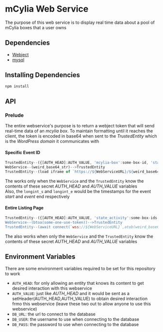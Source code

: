 # mCylia Web Service
The purpose of this web service is to display real time data about a pool of mCylia boxes that a user owns

## Dependencies
* [Webject](https://www.npmjs.com/package/webject)
* [mysql](https://www.npmjs.com/package/mysql)

## Installing Dependencies
```bash
npm install
```

## API
### Prelude
The entire webservice's purpose is to return a webject token that will send real-time data of an _mcylia box_. To maintain formatting until it reaches the client, the token is encoded in base64 when sent to the _TrustedEntity_ which is the _WordPress domain_ it communicates with
#### Specific Event ID

```js
TrustedEntity--({[AUTH_HEAD]:AUTH_VALUE, 'mcylia-box':some-box-id, 'start-and-end':`${longint_s};${longint_e}`})-->WebService
WebService--(weird_base64_str)-->TrustedEntity
TrustedEntity--(load iframe of `https://${WebServiceURL}/${weird_base64_str}`)-->Client
```
The works only when the `WebService` and the `TrustedEntity` know the contents of these secret *AUTH_HEAD* and *AUTH_VALUE* variables<br>
Also, the `longint_s` and `longint_e` would be the timestamps for the event _start_ and _event_ end respectively
#### Entire Listing Page
```js
TrustedEntity--({[AUTH_HEAD]:AUTH_VALUE, 'state_activity':some-box-ids-joined-by-semicolon`})-->WebService
WebService--(btoa(some-one-use-token))-->TrustedEntity
TrustedEntity--(await connect(`wss://${WebServiceURL}`,atob(weird_base64_str)))-->Client
```
The also works when only the `WebService` and the `TrustedEntity` know the contents of these secret *AUTH_HEAD* and *AUTH_VALUE* variables

## Environment Variables
There are some environment variables required to be set for this repository to work
- `AUTH_HEAD`: for only allowing an entity that knows its content to get desired interaction with this webservice
- `AUTH_VALUE`: just like *AUTH_HEAD* and it would be sent as a setHeader(AUTH_HEAD,AUTH_VALUE) to obtain desired interaction frmo this webservice (leave these two out to allow anyone to use this webservice)
- `DB_URL`: the url to connect to the database
- `DB_USER`: the username to use when connecting to the database
- `DB_PASS`: the password to use when connecting to the database
